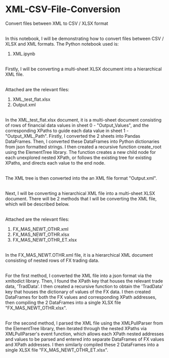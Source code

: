 # XML-CSV-File-Conversion
Convert files between XML to CSV / XLSX format

<br/>In this notebook, I will be demonstrating how to convert files between CSV / XLSX and XML formats. The Python notebook used is:

1. XML.ipynb

<br/>Firstly, I will be converting a multi-sheet XLSX document into a hierarchical XML file.

<br/>Attached are the relevant files:

1. XML_test_flat.xlsx
2. Output.xml

<br/>In the XML_test_flat.xlsx document, it is a multi-sheet document consisting of rows of financial data values in sheet 0 - "Output_Values", and the corresponding XPaths to guide each data value in sheet 1 - "Output_XML_Path". Firstly, I converted the 2 sheets into Pandas DataFrames. Then, I converted these DataFrames into Python dictionaries from json formatted strings. I then created a recursive function create_root using the ElementTree library. The function creates a new child node for each unexplored nested XPath, or follows the existing tree for existing XPaths, and directs each value to the end node.

<br/>The XML tree is then converted into the an XML file format "Output.xml".

<br/>Next, I will be converting a hierarchical XML file into a multi-sheet XLSX document. There will be 2 methods that I will be converting the XML file, which will be described below.

<br/>Attached are the relevant files:

1. FX_MAS_NEWT_OTHR.xml
2. FX_MAS_NEWT_OTHR.xlsx
3. FX_MAS_NEWT_OTHR_ET.xlsx

<br/>In the FX_MAS_NEWT.OTHR.xml file, it is a hierarchical XML document consisting of nested rows of FX trading data. 

<br/>For the first method, I converted the XML file into a json format via the xmltodict library. Then, I found the XPath key that houses the relevant trade data, 'TradData'. I then created a recursive function to obtain the 'TradData' key that houses the dictionary of values of the FX data. I then created DataFrames for both the FX values and corresponding XPath addresses, then compiling the 2 DataFrames into a single XLSX file "FX_MAS_NEWT_OTHR.xlsx".

<br/>For the second method, I parsed the XML file using the XMLPullParser from the ElementTree library, then iterated through the nested XPaths via XMLPullParser's event function, which allows each XPath nested addresses and values to be parsed and entered into separate DataFrames of FX values and XPath addresses. I then similarly compiled these 2 DataFrames into a single XLSX file "FX_MAS_NEWT_OTHR_ET.xlsx".

